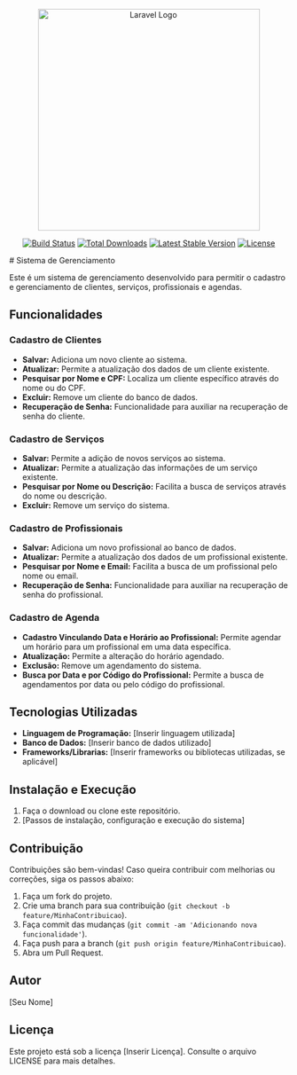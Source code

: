 <p align="center"><a href="https://laravel.com" target="_blank"><img src="https://raw.githubusercontent.com/laravel/art/master/logo-lockup/5%20SVG/2%20CMYK/1%20Full%20Color/laravel-logolockup-cmyk-red.svg" width="400" alt="Laravel Logo"></a></p>

<p align="center">
<a href="https://github.com/laravel/framework/actions"><img src="https://github.com/laravel/framework/workflows/tests/badge.svg" alt="Build Status"></a>
<a href="https://packagist.org/packages/laravel/framework"><img src="https://img.shields.io/packagist/dt/laravel/framework" alt="Total Downloads"></a>
<a href="https://packagist.org/packages/laravel/framework"><img src="https://img.shields.io/packagist/v/laravel/framework" alt="Latest Stable Version"></a>
<a href="https://packagist.org/packages/laravel/framework"><img src="https://img.shields.io/packagist/l/laravel/framework" alt="License"></a>
</p>
# Sistema de Gerenciamento

Este é um sistema de gerenciamento desenvolvido para permitir o cadastro e gerenciamento de clientes, serviços, profissionais e agendas.

## Funcionalidades

### Cadastro de Clientes
- **Salvar:** Adiciona um novo cliente ao sistema.
- **Atualizar:** Permite a atualização dos dados de um cliente existente.
- **Pesquisar por Nome e CPF:** Localiza um cliente específico através do nome ou do CPF.
- **Excluir:** Remove um cliente do banco de dados.
- **Recuperação de Senha:** Funcionalidade para auxiliar na recuperação de senha do cliente.

### Cadastro de Serviços
- **Salvar:** Permite a adição de novos serviços ao sistema.
- **Atualizar:** Permite a atualização das informações de um serviço existente.
- **Pesquisar por Nome ou Descrição:** Facilita a busca de serviços através do nome ou descrição.
- **Excluir:** Remove um serviço do sistema.

### Cadastro de Profissionais
- **Salvar:** Adiciona um novo profissional ao banco de dados.
- **Atualizar:** Permite a atualização dos dados de um profissional existente.
- **Pesquisar por Nome e Email:** Facilita a busca de um profissional pelo nome ou email.
- **Recuperação de Senha:** Funcionalidade para auxiliar na recuperação de senha do profissional.

### Cadastro de Agenda
- **Cadastro Vinculando Data e Horário ao Profissional:** Permite agendar um horário para um profissional em uma data específica.
- **Atualização:** Permite a alteração do horário agendado.
- **Exclusão:** Remove um agendamento do sistema.
- **Busca por Data e por Código do Profissional:** Permite a busca de agendamentos por data ou pelo código do profissional.

## Tecnologias Utilizadas
- **Linguagem de Programação:** [Inserir linguagem utilizada]
- **Banco de Dados:** [Inserir banco de dados utilizado]
- **Frameworks/Librarias:** [Inserir frameworks ou bibliotecas utilizadas, se aplicável]

## Instalação e Execução
1. Faça o download ou clone este repositório.
2. [Passos de instalação, configuração e execução do sistema]

## Contribuição
Contribuições são bem-vindas! Caso queira contribuir com melhorias ou correções, siga os passos abaixo:
1. Faça um fork do projeto.
2. Crie uma branch para sua contribuição (`git checkout -b feature/MinhaContribuicao`).
3. Faça commit das mudanças (`git commit -am 'Adicionando nova funcionalidade'`).
4. Faça push para a branch (`git push origin feature/MinhaContribuicao`).
5. Abra um Pull Request.

## Autor
[Seu Nome]

## Licença
Este projeto está sob a licença [Inserir Licença]. Consulte o arquivo LICENSE para mais detalhes.
